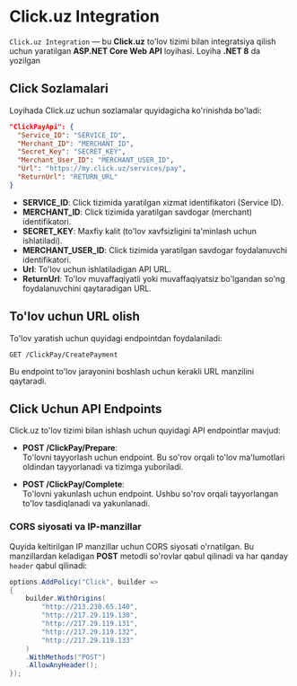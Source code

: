 
# Click.uz Integration

`Click.uz Integration` — bu **Click.uz** to'lov tizimi bilan integratsiya qilish uchun yaratilgan **ASP.NET Core Web API** loyihasi. Loyiha **.NET 8** da yozilgan

 

## Click Sozlamalari

Loyihada Click.uz uchun sozlamalar quyidagicha ko'rinishda bo'ladi:

```json
"ClickPayApi": {
  "Service_ID": "SERVICE_ID",
  "Merchant_ID": "MERCHANT_ID",
  "Secret_Key": "SECRET_KEY",
  "Merchant_User_ID": "MERCHANT_USER_ID",
  "Url": "https://my.click.uz/services/pay",
  "ReturnUrl": "RETURN_URL"
}
```

- **SERVICE_ID**: Click tizimida yaratilgan xizmat identifikatori (Service ID).
- **MERCHANT_ID**: Click tizimida yaratilgan savdogar (merchant) identifikatori.
- **SECRET_KEY**: Maxfiy kalit (to'lov xavfsizligini ta'minlash uchun ishlatiladi).
- **MERCHANT_USER_ID**: Click tizimida yaratilgan savdogar foydalanuvchi identifikatori.
- **Url**: To'lov uchun ishlatiladigan API URL.
- **ReturnUrl**: To'lov muvaffaqiyatli yoki muvaffaqiyatsiz bo'lgandan so'ng foydalanuvchini qaytaradigan URL.

## To'lov uchun URL olish

To'lov yaratish uchun quyidagi endpointdan foydalaniladi:

```
GET /ClickPay/CreatePayment
```

Bu endpoint to'lov jarayonini boshlash uchun kerakli URL manzilini qaytaradi.

## Click Uchun API Endpoints

Click.uz to'lov tizimi bilan ishlash uchun quyidagi API endpointlar mavjud:

- **POST /ClickPay/Prepare**:  
  To'lovni tayyorlash uchun endpoint. Bu so'rov orqali to'lov ma'lumotlari oldindan tayyorlanadi va tizimga yuboriladi.

- **POST /ClickPay/Complete**:  
  To'lovni yakunlash uchun endpoint. Ushbu so'rov orqali tayyorlangan to'lov tasdiqlanadi va yakunlanadi.

### CORS siyosati va IP-manzillar

Quyida keltirilgan IP manzillar uchun CORS siyosati o'rnatilgan. Bu manzillardan keladigan **POST** metodli so'rovlar qabul qilinadi va har qanday `header` qabul qilinadi:

```csharp
options.AddPolicy("Click", builder =>
{
    builder.WithOrigins(
        "http://213.230.65.140",
        "http://217.29.119.130",
        "http://217.29.119.131",
        "http://217.29.119.132",
        "http://217.29.119.133"
    )
    .WithMethods("POST")
    .AllowAnyHeader();
});
```
